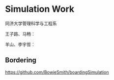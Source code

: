 # Simulation Work

同济大学管理科学与工程系

王子路、马畅：

羊山、李宇哲：





## Bordering 

https://github.com/BowieSmith/boardingSimulation

